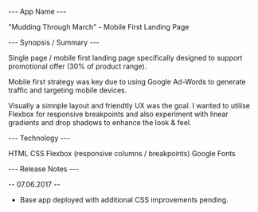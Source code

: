 --- App Name ---

"Mudding Through March" - Mobile First Landing Page

--- Synopsis / Summary ---

Single page / mobile first landing page specifically designed to support promotional offer (30% of product range). 

Mobile first strategy was key due to using Google Ad-Words to generate traffic and targeting mobile devices.  

Visually a simnple layout and friendtly UX was the goal. I wanted to utilise Flexbox for responsive breakpoints and also experiment with linear gradients and drop shadows to enhance the look & feel.

--- Technology ---

HTML
CSS
Flexbox (responsive columns / breakpoints)
Google Fonts 

--- Release Notes ---

-- 07.06.2017 --
- Base app deployed with additional CSS improvements pending.

